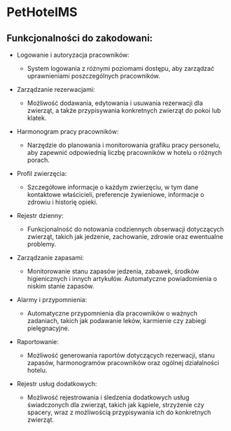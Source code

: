 # PetHotelMS

## Funkcjonalności do zakodowani:
* Logowanie i autoryzacja pracowników:
  - System logowania z różnymi poziomami dostępu, aby zarządzać uprawnieniami poszczególnych pracowników.

* Zarządzanie rezerwacjami:
  - Możliwość dodawania, edytowania i usuwania rezerwacji dla zwierząt, a także przypisywania konkretnych zwierząt do pokoi lub klatek.

* Harmonogram pracy pracowników:
  - Narzędzie do planowania i monitorowania grafiku pracy personelu, aby zapewnić odpowiednią liczbę pracowników w hotelu o różnych porach.

* Profil zwierzęcia:
  - Szczegółowe informacje o każdym zwierzęciu, w tym dane kontaktowe właścicieli, preferencje żywieniowe, informacje o zdrowiu i historię opieki.

* Rejestr dzienny:
  - Funkcjonalność do notowania codziennych obserwacji dotyczących zwierząt, takich jak jedzenie, zachowanie, zdrowie oraz ewentualne problemy.

* Zarządzanie zapasami:
  - Monitorowanie stanu zapasów jedzenia, zabawek, środków higienicznych i innych artykułów. Automatyczne powiadomienia o niskim stanie zapasów.

* Alarmy i przypomnienia:
  - Automatyczne przypomnienia dla pracowników o ważnych zadaniach, takich jak podawanie leków, karmienie czy zabiegi pielęgnacyjne.

* Raportowanie:
  - Możliwość generowania raportów dotyczących rezerwacji, stanu zapasów, harmonogramów pracowników oraz ogólnej działalności hotelu.

* Rejestr usług dodatkowych:
  - Możliwość rejestrowania i śledzenia dodatkowych usług świadczonych dla zwierząt, takich jak kąpiele, strzyżenie czy spacery, wraz z możliwością przypisywania ich do konkretnych zwierząt.